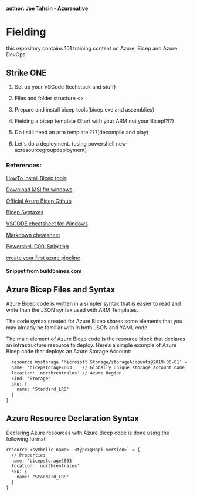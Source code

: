 #### author: Joe Tahsin - Azurenative

# Fielding
this repository contains 101 training content on Azure, Bicep and Azure DevOps


## Strike ONE

1. Set up your VSCode (techstack and stuff)

2. Files and folder structure <>

3. Prepare and install bicep tools(bicep.exe and assemblies)

4. Fielding a bicep template (Start with your ARM not your Bicep!?!?)

5. Do i still need an arm template ???(decompile and play)

6. Let's do a deployment. (using powershell new-azresourcegroupdeployment)

### References:
[HowTo install Bicep tools](https://github.com/Azure/bicep/blob/main/docs/installing.md)

[Download MSI for windows](https://github.com/Azure/bicep/blob/main/docs/installing.md#windows-installer)

[Official Azure Bicep Github](https://github.com/Azure/bicep)

[Bicep Syntaxes](https://build5nines.com/get-started-with-azure-bicep/#azure_bicep_files_and_syntax)

[VSCODE cheatsheet for Windows](https://code.visualstudio.com/shortcuts/keyboard-shortcuts-windows.pdf)

[Markdown cheatsheet](https://github.com/adam-p/markdown-here/wiki/Markdown-Cheatsheet)

[Powershell C00l Spl@ting](https://adamtheautomator.com/powershell-splatting/)

[create your first azure pipeline](https://docs.microsoft.com/en-us/azure/devops/pipelines/create-first-pipeline?view=azure-devops&tabs=java%2Ctfs-2018-2%2Cbrowser)



#### Snippet from build5nines.com

## Azure Bicep Files and Syntax
Azure Bicep code is written in a simpler syntax that is easier to read and write than the JSON syntax used with ARM Templates.

The code syntax created for Azure Bicep shares some elements that you may already be familiar with in both JSON and YAML code.

The main element of Azure Bicep code is the resource block that declares an infrastructure resource to deploy. Here’s a simple example of Azure Bicep code that deploys an Azure Storage Account:

``` txt
  resource mystorage 'Microsoft.Storage/storageAccounts@2019-06-01' = {
  name: 'bicepstorage2063'   // Globally unique storage account name
  location: 'northcentralus' // Azure Region
  kind: 'Storage'
  sku: {
    name: 'Standard_LRS'
  }
}
```
## Azure Resource Declaration Syntax
Declaring Azure resources with Azure Bicep code is done using the following format:

``` txt
resource <symbolic-name> '<type>@<api-version>` = {
  // Properties
  name: 'bicepstorage2063'
  location: 'northcentralus'
  sku: {
    name: "Standard_LRS'
  }
}
```
